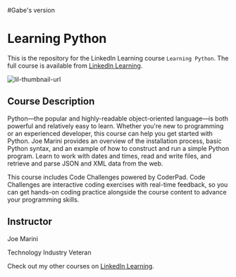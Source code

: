 #Gabe's version
# Learning Python
This is the repository for the LinkedIn Learning course `Learning Python`. The full course is available from [LinkedIn Learning][lil-course-url].

![lil-thumbnail-url]

## Course Description

<p>Python—the popular and highly-readable object-oriented language—is both powerful and relatively easy to learn. Whether you're new to programming or an experienced developer, this course can help you get started with Python. Joe Marini provides an overview of the installation process, basic Python syntax, and an example of how to construct and run a simple Python program. Learn to work with dates and times, read and write files, and retrieve and parse JSON and XML data from the web.</p>

 <p>This course includes Code Challenges powered by CoderPad. Code Challenges are interactive coding exercises with real-time feedback, so you can get hands-on coding practice alongside the course content to advance your programming skills.</p>

## Instructor

Joe Marini

Technology Industry Veteran                  

Check out my other courses on [LinkedIn Learning](https://www.linkedin.com/learning/instructors/joe-marini?u=104).

[0]: # (Replace these placeholder URLs with actual course URLs)

[lil-course-url]: https://www.linkedin.com/learning/learning-python-25309312
[lil-thumbnail-url]: https://media.licdn.com/dms/image/v2/D4E0DAQECotgjIKCbrw/learning-public-crop_675_1200/B4EZT7PgtEGwAc-/0/1739381935225?e=2147483647&v=beta&t=zavFdzEcNtb5C3H8Q58J2_FVW9eqwIM5x_aSr1xHRzQ

